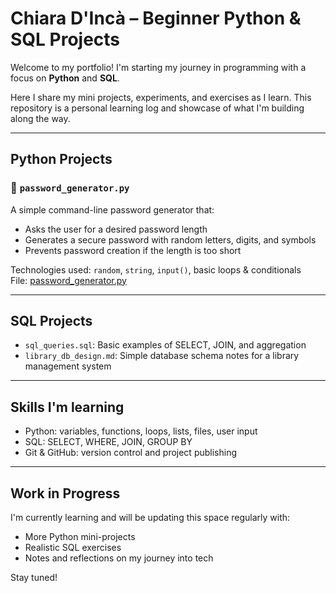 # Chiara D'Incà – Beginner Python & SQL Projects

Welcome to my portfolio! I'm starting my journey in programming with a focus on **Python** and **SQL**.

Here I share my mini projects, experiments, and exercises as I learn. This repository is a personal learning log and showcase of what I'm building along the way.

---

## Python Projects

### 🔐 `password_generator.py`
A simple command-line password generator that:
- Asks the user for a desired password length
- Generates a secure password with random letters, digits, and symbols
- Prevents password creation if the length is too short

Technologies used: `random`, `string`, `input()`, basic loops & conditionals  
File: [password_generator.py](https://github.com/chiaradinca/chiara-dinca-portfolio-python-sql/blob/main/password_generator.py)

---

## SQL Projects

- `sql_queries.sql`: Basic examples of SELECT, JOIN, and aggregation
- `library_db_design.md`: Simple database schema notes for a library management system

---

## Skills I'm learning
- Python: variables, functions, loops, lists, files, user input
- SQL: SELECT, WHERE, JOIN, GROUP BY
- Git & GitHub: version control and project publishing

---

## Work in Progress

I'm currently learning and will be updating this space regularly with:
- More Python mini-projects
- Realistic SQL exercises
- Notes and reflections on my journey into tech

Stay tuned! 
